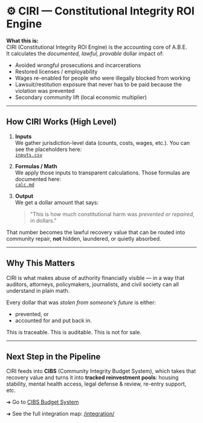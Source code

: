 # ⚙️ CIRI — Constitutional Integrity ROI Engine

**What this is:**  
CIRI (Constitutional Integrity ROI Engine) is the accounting core of A.B.E.  
It calculates the *documented, lawful, provable* dollar impact of:
- Avoided wrongful prosecutions and incarcerations  
- Restored licenses / employability  
- Wages re-enabled for people who were illegally blocked from working  
- Lawsuit/restitution exposure that never has to be paid because the violation was prevented  
- Secondary community lift (local economic multiplier)

---

## How CIRI Works (High Level)

1. **Inputs**  
   We gather jurisdiction-level data (counts, costs, wages, etc.).
   You can see the placeholders here:  
   [`inputs.csv`](inputs.csv)

2. **Formulas / Math**  
   We apply those inputs to transparent calculations.
   Those formulas are documented here:  
   [`calc.md`](calc.md)

3. **Output**  
   We get a dollar amount that says:
   > "This is how much constitutional harm was *prevented or repaired*, in dollars."

That number becomes the lawful recovery value that can be routed into community repair,
**not** hidden, laundered, or quietly absorbed.

---

## Why This Matters

CIRI is what makes abuse of authority financially visible — in a way that auditors, attorneys,
policymakers, journalists, and civil society can all understand in plain math.

Every dollar that was *stolen from someone’s future* is either:
- prevented, or
- accounted for and put back in.

This is traceable. This is auditable. This is not for sale.

---

## Next Step in the Pipeline

CIRI feeds into **CIBS** (Community Integrity Budget System), which takes that recovery value and
turns it into **tracked reinvestment pools**: housing stability, mental health access,
legal defense & review, re-entry support, etc.

➜ Go to [CIBS Budget System](../cibs/)

➜ See the full integration map: [/integration/](../integration/)
